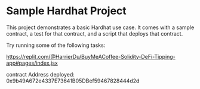 # Sample Hardhat Project

This project demonstrates a basic Hardhat use case. It comes with a sample contract, a test for that contract, and a script that deploys that contract.

Try running some of the following tasks:

https://replit.com/@HarrierDu/BuyMeACoffee-Solidity-DeFi-Tipping-app#pages/index.jsx

contract Address deployed:
0x9b49A672e4337E73641B05DBef59467828444d2d
